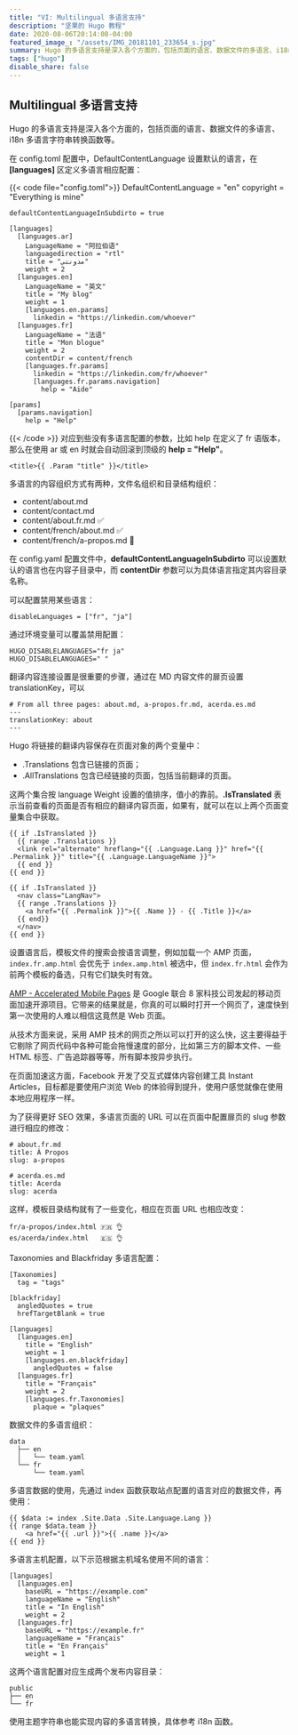 ```yaml
---
title: "VI: Multilingual 多语言支持"
description: "坚果的 Hugo 教程"
date: 2020-08-06T20:14:08-04:00
featured_image_: "/assets/IMG_20181101_233654_s.jpg"
summary: Hugo 的多语言支持是深入各个方面的，包括页面的语言、数据文件的多语言、i18n 多语言字符串转换函数等。多语言的内容组织方式有两种，文件名组织和目录结构组织。多语言可以与菜单很好地结合，让静态站点也可以拥有动态站在一样的效果。
tags: ["hugo"]
disable_share: false
---
```


## Multilingual 多语言支持

Hugo 的多语言支持是深入各个方面的，包括页面的语言、数据文件的多语言、i18n 多语言字符串转换函数等。

在 config.toml 配置中，DefaultContentLanguage 设置默认的语言，在 **[languages]** 区定义多语言相应配置：

{{< code file="config.toml">}}
    DefaultContentLanguage = "en"
    copyright = "Everything is mine"

    defaultContentLanguageInSubdirto = true

    [languages]
      [languages.ar]
        LanguageName = "阿拉伯语"
        languagedirection = "rtl"
        title = "مدونتي"
        weight = 2
      [languages.en]
        LanguageName = "英文"
        title = "My blog"
        weight = 1
        [languages.en.params]
          linkedin = "https://linkedin.com/whoever"
      [languages.fr]
        LanguageName = "法语"
        title = "Mon blogue"
        weight = 2
        contentDir = content/french
        [languages.fr.params]
          linkedin = "https://linkedin.com/fr/whoever"
          [languages.fr.params.navigation]
            help = "Aide"

    [params]
      [params.navigation]
        help = "Help"
{{< /code >}}
对应到些没有多语言配置的参数，比如 help 在定义了 fr 语版本，那么在使用 ar 或 en 时就会自动回滚到顶级的 **help = "Help"**。

    <title>{{ .Param "title" }}</title>

多语言的内容组织方式有两种，文件名组织和目录结构组织：

- content/about.md
- content/contact.md
- content/about.fr.md ✅
- content/french/about.md ✅
- content/french/a-propos.md  🚫

在 config.yaml 配置文件中，**defaultContentLanguageInSubdirto** 可以设置默认的语言也在内容子目录中，而 **contentDir** 参数可以为具体语言指定其内容目录名称。

可以配置禁用某些语言：

    disableLanguages = ["fr", "ja"]

通过环境变量可以覆盖禁用配置：

    HUGO_DISABLELANGUAGES="fr ja"
    HUGO_DISABLELANGUAGES=" "

翻译内容连接设置是很重要的步骤，通过在 MD 内容文件的扉页设置 translationKey，可以

    # From all three pages: about.md, a-propos.fr.md, acerda.es.md
    ---
    translationKey: about
    ---


Hugo 将链接的翻译内容保存在页面对象的两个变量中：

- .Translations 包含已链接的页面；
- .AllTranslations 包含已经链接的页面，包括当前翻译的页面。

这两个集合按 language Weight 设置的值排序，值小的靠前。**.IsTranslated** 表示当前查看的页面是否有相应的翻译内容页面，如果有，就可以在以上两个页面变量集合中获取。

    {{ if .IsTranslated }}
      {{ range .Translations }}
      <link rel="alternate" hreflang="{{ .Language.Lang }}" href="{{ .Permalink }}" title="{{ .Language.LanguageName }}">
      {{ end }}
    {{ end }}

    {{ if .IsTranslated }}
      <nav class="LangNav">
      {{ range .Translations }}
        <a href="{{ .Permalink }}">{{ .Name }} - {{ .Title }}</a>
      {{ end}}
      </nav>
    {{ end }}


设置语言后，模板文件的搜索会按语言调整，例如加载一个 AMP 页面，`index.fr.amp.html` 会优先于 `index.amp.html` 被选中，但 `index.fr.html` 会作为前两个模板的备选，只有它们缺失时有效。

[AMP - Accelerated Mobile Pages](https://www.ampproject.org/) 是 Google 联合 8 家科技公司发起的移动页面加速开源项目。它带来的结果就是，你真的可以瞬时打开一个网页了，速度快到第一次使用的人难以相信这竟然是 Web 页面。

从技术方面来说，采用 AMP 技术的网页之所以可以打开的这么快，这主要得益于它剔除了网页代码中各种可能会拖慢速度的部分，比如第三方的脚本文件、一些 HTML 标签、广告追踪器等等，所有脚本按异步执行。

在页面加速这方面，Facebook 开发了交互式媒体内容创建工具 Instant Articles，目标都是要使用户浏览 Web 的体验得到提升，使用户感觉就像在使用本地应用程序一样。


为了获得更好 SEO 效果，多语言页面的 URL 可以在页面中配置扉页的 slug 参数进行相应的修改：

    # about.fr.md
    title: À Propos
    slug: a-propos

    # acerda.es.md
    title: Acerda
    slug: acerda

这样，模板目录结构就有了一些变化，相应在页面 URL 也相应改变：

    fr/a-propos/index.html 🇫🇷 👌
    es/acerda/index.html   🇪🇸 👌


Taxonomies and Blackfriday 多语言配置：

    [Taxonomies]
      tag = "tags"

    [blackfriday]
      angledQuotes = true
      hrefTargetBlank = true

    [languages]
      [languages.en]
        title = "English"
        weight = 1
        [languages.en.blackfriday]
          angledQuotes = false
      [languages.fr]
        title = "Français"
        weight = 2
        [languages.fr.Taxonomies]
          plaque = "plaques"



数据文件的多语言组织：

    data
      ├── en
      │   └── team.yaml
      └── fr
          └── team.yaml

多语言数据的使用，先通过 index 函数获取站点配置的语言对应的数据文件，再使用：

    {{ $data := index .Site.Data .Site.Language.Lang }}
    {{ range $data.team }}
        <a href="{{ .url }}">{{ .name }}</a>
    {{ end }}



多语言主机配置，以下示范根据主机域名使用不同的语言：

    [languages]
      [languages.en]
        baseURL = "https://example.com"
        languageName = "English"
        title = "In English"
        weight = 2
      [languages.fr]
        baseURL = "https://example.fr"
        languageName = "Français"
        title = "En Français"
        weight = 1

这两个语言配置对应生成两个发布内容目录：

    public
    ├── en
    └── fr


使用主题字符串也能实现内容的多语言转换，具体参考 i18n 函数。
